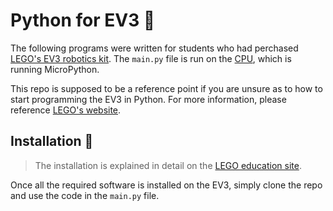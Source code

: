 # Python for EV3 🤖

The following programs were written for students who had perchased [LEGO's EV3 robotics kit](https://education.lego.com/en-us/start/mindstorms-ev3#Setting-Up). The `main.py` file is run on the [CPU](https://www.lego.com/en-us/product/ev3-intelligent-brick-45500), which is running MicroPython.

This repo is supposed to be a reference point if you are unsure as to how to start programming the EV3 in Python. For more information, please reference [LEGO's website](https://education.lego.com/en-us/product-resources/mindstorms-ev3/teacher-resources/python-for-ev3).

## Installation 🔧

> The installation is explained in detail on the [LEGO education site](https://education.lego.com/en-us/product-resources/mindstorms-ev3/teacher-resources/python-for-ev3). 

Once all the required software is installed on the EV3, simply clone the repo and use the code in the `main.py` file.
